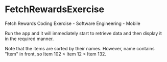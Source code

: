 # FetchRewardsExercise
 Fetch Rewards Coding Exercise - Software Engineering - Mobile
 
Run the app and it will immediately start to retrieve data and then display it in the required manner. 

Note that the items are sorted by their names. However, name contains "Item" in front, so Item 102 < Item 12 < Item 132.
